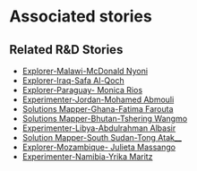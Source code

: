 # Associated stories

<!-- !!DO NOT REMOVE!! start autogenerated hyperlinks -->
## Related R&D Stories
- [Explorer\-Malawi\-McDonald Nyoni](/RnD-Archive/stories/?doc=Explorers_MWI)
- [Explorer\-Iraq\-Safa Al\-Qoch](/RnD-Archive/stories/?doc=Explorers_IRQ)
- [Explorer\-Paraguay\- Monica Rios](/RnD-Archive/stories/?doc=Explorers_PRY)
- [Experimenter-Jordan-Mohamed Abmouli](/RnD-Archive/stories/?doc=Experimenters_JOR)
- [Solutions Mapper-Ghana-Fatima Farouta](/RnD-Archive/stories/?doc=SolutionMappers_GHA)
- [Solutions Mapper\-Bhutan\-Tshering Wangmo](/RnD-Archive/stories/?doc=SolutionMappers_BTN)
- [Experimenter-Libya-Abdulrahman Albasir](/RnD-Archive/stories/?doc=Experimenters_LBY)
- [Solution Mapper\-South Sudan\-Tong Atak\_\_](/RnD-Archive/stories/?doc=SolutionMappers_SSD)
- [Explorer\-Mozambique\- Julieta Massango](/RnD-Archive/stories/?doc=Explorers_MOZ)
- [Experimenter-Namibia-Yrika Maritz](/RnD-Archive/stories/?doc=Experimenters_NAM)
<!-- !!DO NOT REMOVE!! end autogenerated hyperlinks -->